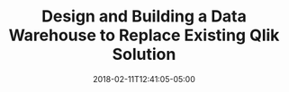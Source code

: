 ---
title: Design and Building a Data Warehouse to Replace Existing Qlik Solution
date: 2018-02-11T12:41:05-05:00
description: >
  Samskip is a transportation company that has grown through numerous acquisitions. Due to the complex and fragmented IT landscape, there was an urgent need to make data centrally available. A data platform was developed and a pilot report was created to demonstrate the value of the platform. I developed ETL from AS400 (DB2) and other on-premises systems, implemented and configured Azure environments, translated logic from QlikView reports into data marts, and trained staff on the use of Data Factory.
tags: 
  - Motion10
  - Analysis Services
  - Azure SQL Database
  - Azure Data Factory
  - Azure Blob Storage
  - PowerBI
  - AS400
  - DB2
duration: 3
weight: 12
client: Samskip
role: Data Engineer
id: 9p
---